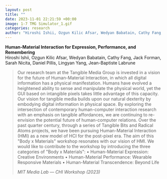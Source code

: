 ```yaml
---
layout: post
title: ""
date: 2023-11-01 22:21:59 +00:00
image: 1-7 TMG Simulator_1.gif
categories: research
author: "Hiroshi Ishii, Ozgun Kilic Afsar, Wedyan Babatain, Cathy Fang, Jack Forman, Sarah Nicita, Daniel Pillis, Lingyan Yang, Jean-Baptiste Labrune (2023)"
---
```


**Human-Material Interaction for Expression, Performance, and Remembering**  
Hiroshi Ishii, Ozgun Kilic Afsar, Wedyan Babatain, Cathy Fang, Jack Forman, Sarah Nicita, Daniel Pillis, Lingyan Yang, Jean-Baptiste Labrune  
<blockquote>
  <p>
Our research team at the Tangible Media Group is invested in a vision for the future of Human-Material Interaction, in
which all digital information has a physical manifestation. Humans have evolved a heightened ability to sense and
manipulate the physical world, yet the GUI based on intangible pixels takes little advantage of this capacity. Our vision for tangible media builds upon our natural dexterity by embodying digital information in physical space. By exploring the intersection of contemporary human-computer interaction research with an emphasis on tangible affordances, we are continuing to re-envision the potential future of human-computer relations. Over the past quarter century, through
a series of Tangible Bits and Radical Atoms projects, we have been pursuing Human-Material Interaction (HMI) as a
new model of HCI for the post-pixel era. The aim of this "Body x Materials" workshop resonates with our vision of HMI.
We would like to contribute to the workshop by introducing the three categories of "Body x Materials":
• Human-Material Expression: Creative Environments
• Human-Material Performance: Wearable Responsive Materials
• Human-Material Transcendence: Beyond Life

*MIT Media Lab — CHI Workshop (2023)*
  </p>
</blockquote>
